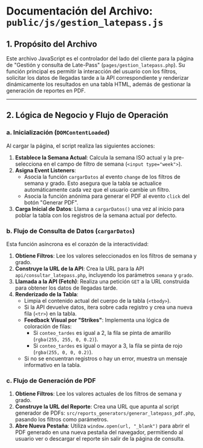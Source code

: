 # Documentación del Archivo: `public/js/gestion_latepass.js`

## 1. Propósito del Archivo

Este archivo JavaScript es el controlador del lado del cliente para la página de "Gestión y consulta de Late-Pass" (`pages/gestion_latepass.php`). Su función principal es permitir la interacción del usuario con los filtros, solicitar los datos de llegadas tarde a la API correspondiente y renderizar dinámicamente los resultados en una tabla HTML, además de gestionar la generación de reportes en PDF.

---

## 2. Lógica de Negocio y Flujo de Operación

### a. Inicialización (`DOMContentLoaded`)

Al cargar la página, el script realiza las siguientes acciones:

1.  **Establece la Semana Actual**: Calcula la semana ISO actual y la pre-selecciona en el campo de filtro de semana (`<input type="week">`).
2.  **Asigna Event Listeners**: 
    *   Asocia la función `cargarDatos` al evento `change` de los filtros de semana y grado. Esto asegura que la tabla se actualice automáticamente cada vez que el usuario cambie un filtro.
    *   Asocia la función anónima para generar el PDF al evento `click` del botón "Generar PDF".
3.  **Carga Inicial de Datos**: Llama a `cargarDatos()` una vez al inicio para poblar la tabla con los registros de la semana actual por defecto.

### b. Flujo de Consulta de Datos (`cargarDatos`)

Esta función asíncrona es el corazón de la interactividad:

1.  **Obtiene Filtros**: Lee los valores seleccionados en los filtros de semana y grado.
2.  **Construye la URL de la API**: Crea la URL para la API `api/consultar_latepass.php`, incluyendo los parámetros `semana` y `grado`.
3.  **Llamada a la API (Fetch)**: Realiza una petición `GET` a la URL construida para obtener los datos de llegadas tarde.
4.  **Renderizado de la Tabla**: 
    *   Limpia el contenido actual del cuerpo de la tabla (`<tbody>`).
    *   Si la API devuelve datos, itera sobre cada registro y crea una nueva fila (`<tr>`) en la tabla.
    *   **Feedback Visual por "Strikes"**: Implementa una lógica de coloración de filas:
        *   Si `conteo_tardes` es igual a 2, la fila se pinta de amarillo (`rgba(255, 255, 0, 0.2)`).
        *   Si `conteo_tardes` es igual o mayor a 3, la fila se pinta de rojo (`rgba(255, 0, 0, 0.2)`).
    *   Si no se encuentran registros o hay un error, muestra un mensaje informativo en la tabla.

### c. Flujo de Generación de PDF

1.  **Obtiene Filtros**: Lee los valores actuales de los filtros de semana y grado.
2.  **Construye la URL del Reporte**: Crea una URL que apunta al script generador de PDFs: `src/reports_generators/generar_latepass_pdf.php`, pasando los filtros como parámetros.
3.  **Abre Nueva Pestaña**: Utiliza `window.open(url, "_blank")` para abrir el PDF generado en una nueva pestaña del navegador, permitiendo al usuario ver o descargar el reporte sin salir de la página de consulta.
